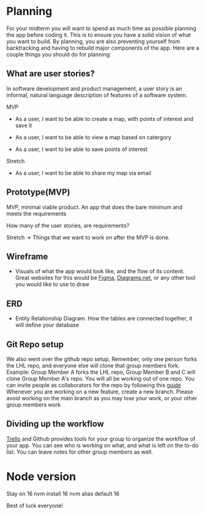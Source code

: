 # Planning

For your midterm you will want to spend as much time as possible planning the app before coding it. This is to ensure you have a solid vision of what you want to build. By planning, you are also preventing yourself from backtracking and having to rebuild major components of the app. 
Here are a couple things you should do for planning:

## What are user stories?

In software development and product management, a user story is an informal, natural language description of features of a software system.

MVP

- As a user, I want to be able to create a map, with points of interest and save it

- As a user, I want to be able to view a map based on catergory

- As a user, I want to be able to save points of interest

Stretch

- As a user, I want to be able to share my map via email


## Prototype(MVP)

MVP, minimal viable product. An app that does the bare minimum and meets the requirements

How many of the user stories, are requirements?

Stretch → Things that we want to work on after the MVP is done.

## Wireframe

- Visuals of what the app would look like, and the flow of its content. Great websites for this would be [Figma](https://www.figma.com/), [Diagrams.net](https://www.drawio.com/), or any other tool you would like to use to draw

## ERD 

- Entity Relationship Diagram. How the tables are connected together, it will define your database

## Git Repo setup

We also went over the github repo setup.
Remember, only one person forks the LHL repo, and everyone else will clone that group members fork.
Example:
Group Member A forks the LHL repo, Group Member B and C will clone Group Member A's repo.
You will all be working out of one repo. You can invite people as collaborators for the repo by following this [guide](https://docs.github.com/en/account-and-profile/setting-up-and-managing-your-personal-account-on-github/managing-access-to-your-personal-repositories/inviting-collaborators-to-a-personal-repository)
Whenever you are working on a new feature, create a new branch. Please avoid working on the main branch as you may lose your work, or your other group members work

## Dividing up the workflow

[Trello](https://trello.com/) and Github provides tools for your group to organize the workflow of your app. You can see who is working on what, and what is left on the to-do list. You can leave notes for other group members as well.

# Node version

Stay on 16
nvm install 16
nvm alias default 16

Best of luck everyone!